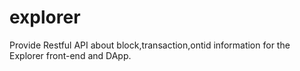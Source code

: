 # explorer

Provide Restful API about block,transaction,ontid information for the Explorer front-end and DApp.


